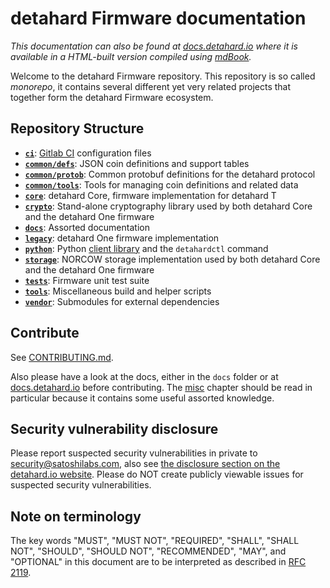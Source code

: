 # detahard Firmware documentation

_This documentation can also be found at [docs.detahard.io](https://docs.detahard.io) where it is available in a HTML-built version compiled using [mdBook](https://github.com/rust-lang/mdBook)._

Welcome to the detahard Firmware repository. This repository is so called _monorepo_, it contains several different yet very related projects that together form the detahard Firmware ecosystem.

## Repository Structure

* **[`ci`](https://github.com/detahard/detahard-firmware/tree/master/ci/)**: [Gitlab CI](https://gitlab.com/satoshilabs/detahard/detahard-firmware) configuration files
* **[`common/defs`](https://github.com/detahard/detahard-firmware/tree/master/common/defs/)**: JSON coin definitions and support tables
* **[`common/protob`](https://github.com/detahard/detahard-firmware/tree/master/common/protob/)**: Common protobuf definitions for the detahard protocol
* **[`common/tools`](https://github.com/detahard/detahard-firmware/tree/master/common/tools/)**: Tools for managing coin definitions and related data
* **[`core`](https://github.com/detahard/detahard-firmware/tree/master/core/)**: detahard Core, firmware implementation for detahard T
* **[`crypto`](https://github.com/detahard/detahard-firmware/tree/master/crypto/)**: Stand-alone cryptography library used by both detahard Core and the detahard One firmware
* **[`docs`](https://github.com/detahard/detahard-firmware/tree/master/docs/)**: Assorted documentation
* **[`legacy`](https://github.com/detahard/detahard-firmware/tree/master/legacy/)**: detahard One firmware implementation
* **[`python`](https://github.com/detahard/detahard-firmware/tree/master/python/)**: Python [client library](https://pypi.org/project/detahard) and the `detahardctl` command
* **[`storage`](https://github.com/detahard/detahard-firmware/tree/master/storage/)**: NORCOW storage implementation used by both detahard Core and the detahard One firmware
* **[`tests`](https://github.com/detahard/detahard-firmware/tree/master/tests/)**: Firmware unit test suite
* **[`tools`](https://github.com/detahard/detahard-firmware/tree/master/tools/)**: Miscellaneous build and helper scripts
* **[`vendor`](https://github.com/detahard/detahard-firmware/tree/master/vendor/)**: Submodules for external dependencies


## Contribute

See [CONTRIBUTING.md](https://github.com/detahard/detahard-firmware/tree/master/CONTRIBUTING.md).

Also please have a look at the docs, either in the `docs` folder or at  [docs.detahard.io](https://docs.detahard.io) before contributing. The [misc](misc/index.md) chapter should be read in particular because it contains some useful assorted knowledge.

## Security vulnerability disclosure

Please report suspected security vulnerabilities in private to [security@satoshilabs.com](mailto:security@satoshilabs.com), also see [the disclosure section on the detahard.io website](https://detahard.io/security/). Please do NOT create publicly viewable issues for suspected security vulnerabilities.

## Note on terminology

The key words "MUST", "MUST NOT", "REQUIRED", "SHALL", "SHALL NOT", "SHOULD",
"SHOULD NOT", "RECOMMENDED", "MAY", and "OPTIONAL" in this document are to be interpreted as described in [RFC 2119](https://tools.ietf.org/html/rfc2119).
